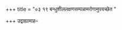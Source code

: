 +++
title = "०३ १९ बन्धुशीललक्षणसम्पन्नामरोगामुपयच्छेत "

+++
उद्वाह्यामाह–

<div class="js_include collapsed" url="/vedAH_yajuH/taittirIyam/sUtram/ApastambaH/gRhyam/sUtra-pAThaH/haradattaH/03_vaivAhikaviShayAH/03_19_bandhushIlalaxaNasampannAmarogAmupayachCheta.md"  newLevelForH1="4" title="हरदत्तः" > </div>

<div class="js_include collapsed" url="/vedAH_yajuH/taittirIyam/sUtram/ApastambaH/gRhyam/sUtra-pAThaH/sudarshanaH/03_vaivAhikaviShayAH/03_19_bandhushIlalaxaNasampannAmarogAmupayachCheta.md"  newLevelForH1="4" title="सुदर्शनः" > </div>
